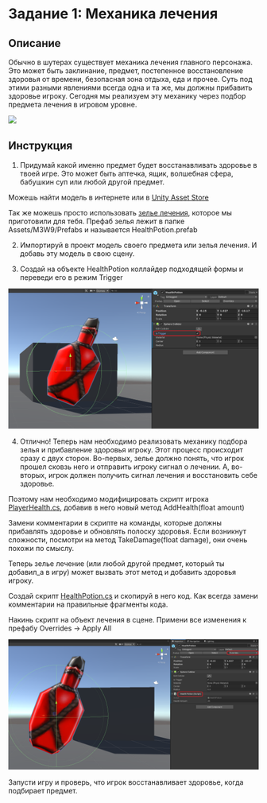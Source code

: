 # Задание 1: Механика лечения

## Описание

Обычно в шутерах существует механика лечения главного персонажа. Это может быть заклинание, предмет, постепенное восстановление здоровья от времени, безопасная зона отдыха, еда и прочее. Суть под этими разными явлениями всегда одна и та же, мы должны прибавить здоровье игроку. Сегодня мы реализуем эту механику через подбор предмета лечения в игровом уровне.

<img src="https://static0.gamerantimages.com/wordpress/wp-content/uploads/2023/01/skyrim-player-causes-brawl-by-dropping-cheese.jpg" width="600"/>

## Инструкция

1) Придумай какой именно предмет будет восстанавливать здоровье в твоей игре. Это может быть аптечка, ящик, волшебная сфера, бабушкин суп или любой другой предмет.

Можешь найти модель в интернете или в [Unity Asset Store](https://assetstore.unity.com/)

Так же можешь просто использовать [зелье лечения](https://github.com/copetonrob/YP_Unity_M3_W9/blob/main/HealthPotion.unitypackage), которое мы приготовили для тебя. Префаб зелья лежит в папке Assets/M3W9/Prefabs и называется HealthPotion.prefab

2) Импортируй в проект модель своего предмета или зелья лечения. И добавь эту модель в свою сцену.

3) Создай на объекте HealthPotion коллайдер подходящей формы и переведи его в режим Trigger

<img src="https://github.com/copetonrob/YP_Unity_M3_W9/blob/main/img/Collider.png" width="600"/>

4) Отлично! Теперь нам необходимо реализовать механику подбора зелья и прибавление здоровья игроку. Этот процесс происходит сразу с двух сторон. Во-первых, зелье должно понять, что игрок прошел сковзь него и отправить игроку сигнал о лечении. А, во-вторых, игрок должен получить сигнал лечения и восстановить себе здоровье.

Поэтому нам необходимо модифицировать скрипт игрока [PlayerHealth.cs](https://github.com/copetonrob/YP_Unity_M3_W9/blob/main/PlayerHealth.cs), добавив в него новый метод AddHealth(float amount)

Замени комментарии в скрипте на команды, которые должны прибавлять здоровье и обновлять полоску здоровья. Если возникнут сложности, посмотри на метод TakeDamage(float damage), они очень похожи по смыслу.

Теперь зелье лечение (или любой другой предмет, который ты добавил_а в игру) может вызвать этот метод и добавить здоровья игроку.

Создай скрипт [HealthPotion.cs](https://github.com/copetonrob/YP_Unity_M3_W9/blob/main/HealthPotion.cs) и скопируй в него код. Как всегда замени комментарии на правильные фрагменты кода.

Накинь скрипт на объект лечения в сцене. Примени все изменения к префабу Overrides -> Apply All

<img src="https://github.com/copetonrob/YP_Unity_M3_W9/blob/main/img/add_script.png" width="600"/>

Запусти игру и проверь, что игрок восстанавливает здоровье, когда подбирает предмет.